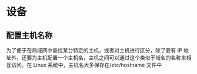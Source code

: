 # 设备

## 配置主机名称

为了便于在局域网中查找某台特定的主机，或者对主机进行区分，除了要有 IP 地址外，还要为主机配置一个主机名，主机之间可以通过这个类似于域名的名称来相互访问。在 Linux 系统中，主机名大多保存在/etc/hostname 文件中


